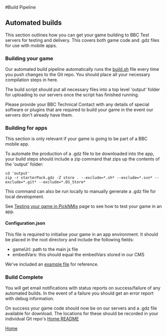 #Build Pipeline

## Automated builds

This section outlines how you can get your game building to BBC Test servers for 
testing and delivery. This covers both game code and .gdz files for use with mobile apps. 

### Building your game

Our automated build pipeline automatically runs the [build.sh](../build-scripts/build.sh) file
every time you push changes to the Git repo. You should place all your necessary 
compilation steps in here. 

The build script should put all necessary files into a top level 'output' folder for 
uploading to our servers once the script has finished running.

Please provide your BBC Technical Contact with any details of special software or
plugins that are required to build your game in the event our servers don't 
already have them.

### Building for apps

This section is only relevant if your game is going to be part of a BBC mobile app.

To automate the production of a .gdz file to be downloaded into the app, your 
build steps should include a zip command that zips up the contents of the 'output' folder:
````
cd 'output'
zip -r starterPack.gdz -Z store . --exclude=*.sh* --exclude=*.svn* --exclude=*.git* --exclude=*.DS_Store*
````

This command can also be run locally to manually generate a .gdz file for local development.

See [Testing your game in PickNMix](testing-in-picknmix.md#testing-in-picknmix)
page to see how to test your game in an app.

#### Configuration.json

This file is required to initialise your game in an app environment. It should 
be placed in the root directory and include the following fields:

* gameUrl: path to the main js file
* embedVars: this should equal the embedVars stored in our CMS

We've included an [example file](../src/configuration.json) for reference.

### Build Complete

You will get email notifications with status reports on success/failure of any automated
builds. In the event of a failure you should get an error report with debug information. 

On success your game code should now be on our servers and a .gdz file available for download.
The locations for these should be recorded in your individual Git repo's [Home README](../README.md)

[Home](../README.md)
